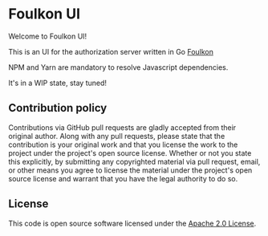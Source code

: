 # Foulkon UI #

Welcome to Foulkon UI!

This is an UI for the authorization server written in Go [Foulkon](https://github.com/Tecsisa/foulkon)

NPM and Yarn are mandatory to resolve Javascript dependencies.

It's in a WIP state, stay tuned!

## Contribution policy ##

Contributions via GitHub pull requests are gladly accepted from their original author. Along with any pull requests, please state that the contribution is your original work and that you license the work to the project under the project's open source license. Whether or not you state this explicitly, by submitting any copyrighted material via pull request, email, or other means you agree to license the material under the project's open source license and warrant that you have the legal authority to do so.

## License ##

This code is open source software licensed under the [Apache 2.0 License](http://www.apache.org/licenses/LICENSE-2.0).
